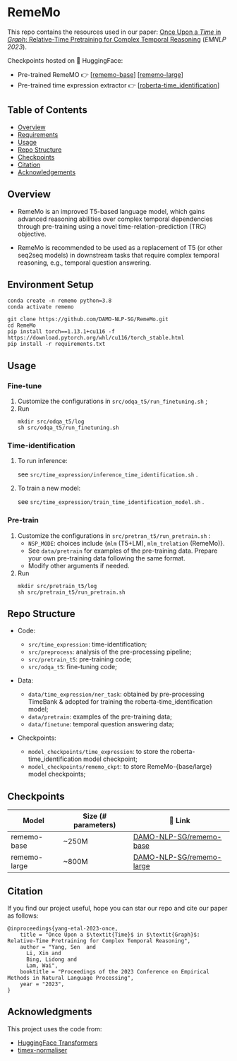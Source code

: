 # RemeMo

This repo contains the resources used in our paper: [Once Upon a *Time* in *Graph*: Relative-Time Pretraining for Complex Temporal Reasoning](https://arxiv.org/abs/2310.14709) (*EMNLP 2023*).

Checkpoints hosted on 🤗 HuggingFace: 
- Pre-trained RemeMO 👉 [[rememo-base](https://huggingface.co/DAMO-NLP-SG/rememo-base)] [[rememo-large](https://huggingface.co/DAMO-NLP-SG/rememo-large)]
- Pre-trained time expression extractor 👉 [[roberta-time_identification](https://huggingface.co/DAMO-NLP-SG/roberta-time_identification)]

## Table of Contents

- [Overview](https://github.com/DAMO-NLP-SG/RemeMo#overview)
- [Requirements](https://github.com/DAMO-NLP-SG/RemeMo#requirements)
- [Usage](https://github.com/DAMO-NLP-SG/RemeMo#usage)
- [Repo Structure](https://github.com/DAMO-NLP-SG/RemeMo#repo-structure)
- [Checkpoints](https://github.com/DAMO-NLP-SG/RemeMo#checkpoints)
- [Citation](https://github.com/DAMO-NLP-SG/RemeMo#citation)
- [Acknowledgements](https://github.com/DAMO-NLP-SG/RemeMo#acknowledgments)

## Overview

- RemeMo is an improved T5-based language model, which gains advanced reasoning abilities over complex temporal dependencies through pre-training using a novel time-relation-prediction (TRC) objective.

- RemeMo is recommended to be used as a replacement of T5 (or other seq2seq models) in downstream tasks that require complex temporal reasoning, e.g., temporal question answering.

## Environment Setup

```
conda create -n rememo python=3.8
conda activate rememo

git clone https://github.com/DAMO-NLP-SG/RemeMo.git
cd RemeMo
pip install torch==1.13.1+cu116 -f https://download.pytorch.org/whl/cu116/torch_stable.html
pip install -r requirements.txt
```

## Usage

### Fine-tune

1. Customize the configurations in `src/odqa_t5/run_finetuning.sh` ;
2. Run 
    ```
    mkdir src/odqa_t5/log
    sh src/odqa_t5/run_finetuning.sh
    ```

### Time-identification

1. To run inference:
    
    see `src/time_expression/inference_time_identification.sh` .
    
2. To train a new model:
    
    see `src/time_expression/train_time_identification_model.sh` .
    

### Pre-train

1. Customize  the configurations in `src/pretran_t5/run_pretrain.sh` :
    - `NSP_MODE`: choices include $\{$`mlm` (T5+LM), `mlm_trelation` (RemeMo)$\}$.
    - See `data/pretrain` for examples of the pre-training data. Prepare your own pre-training data following the same format.
    - Modify other arguments if needed.
2. Run
    ```
    mkdir src/pretrain_t5/log
    sh src/pretrain_t5/run_pretrain.sh
    ```

## Repo Structure

- Code:
    - `src/time_expression`: time-identification;
    - `src/preprocess`: analysis of the pre-processing pipeline;
    - `src/pretrain_t5`: pre-training code;
    - `src/odqa_t5`: fine-tuning code;
- Data:
    - `data/time_expression/ner_task`: obtained by pre-processing TimeBank & adopted for training the roberta-time_identification model;
    - `data/pretrain`: examples of the pre-training data;
    - `data/finetune`: temporal question answering data;

- Checkpoints:
    - `model_checkpoints/time_expression`: to store the roberta-time_identification model checkpoint;
    - `model_checkpoints/rememo_ckpt`: to store RemeMo-{base/large} model checkpoints;

## Checkpoints

| Model | Size (# parameters) | 🤗 Link |
|----------|----------|----------|
| rememo-base| ~250M | [DAMO-NLP-SG/rememo-base](https://huggingface.co/DAMO-NLP-SG/rememo-base) |
| rememo-large| ~800M | [DAMO-NLP-SG/rememo-large](https://huggingface.co/DAMO-NLP-SG/rememo-large) |


## Citation
If you find our project useful, hope you can star our repo and cite our paper as follows:
```
@inproceedings{yang-etal-2023-once,
    title = "Once Upon a $\textit{Time}$ in $\textit{Graph}$: Relative-Time Pretraining for Complex Temporal Reasoning",
    author = "Yang, Sen  and
      Li, Xin and
      Bing, Lidong and
      Lam, Wai",
    booktitle = "Proceedings of the 2023 Conference on Empirical Methods in Natural Language Processing",
    year = "2023",
}
```

## Acknowledgments

This project uses the code from:
- [HuggingFace Transformers](https://github.com/huggingface/transformers/)
- [timex-normaliser](https://github.com/filannim/timex-normaliser)
